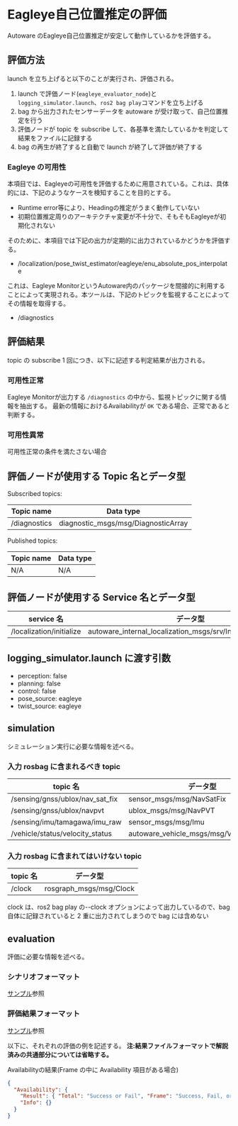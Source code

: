 # Eagleye自己位置推定の評価

Autoware のEagleye自己位置推定が安定して動作しているかを評価する。

## 評価方法

launch を立ち上げると以下のことが実行され、評価される。

1. launch で評価ノード(`eagleye_evaluator_node`)と `logging_simulator.launch`、`ros2 bag play`コマンドを立ち上げる
2. bag から出力されたセンサーデータを autoware が受け取って、自己位置推定を行う
3. 評価ノードが topic を subscribe して、各基準を満たしているかを判定して結果をファイルに記録する
4. bag の再生が終了すると自動で launch が終了して評価が終了する

### Eagleye の可用性

本項目では、Eagleyeの可用性を評価するために用意されている。これは、具体的には、下記のようなケースを検知することを目的とする。

- Runtime error等により、Headingの推定がうまく動作していない
- 初期位置推定周りのアーキテクチャ変更が不十分で、そもそもEagleyeが初期化されない

そのために、本項目では下記の出力が定期的に出力されているかどうかを評価する。

- /localization/pose_twist_estimator/eagleye/enu_absolute_pos_interpolate

これは、Eagleye MonitorというAutoware内のパッケージを間接的に利用することによって実現される。本ツールは、下記のトピックを監視することによってその情報を取得する。

- /diagnostics

## 評価結果

topic の subscribe 1 回につき、以下に記述する判定結果が出力される。

### 可用性正常

Eagleye Monitorが出力する `/diagnostics` の中から、監視トピックに関する情報を抽出する。
最新の情報におけるAvailabilityが `OK` である場合、正常であると判断する。

### 可用性異常

可用性正常の条件を満たさない場合

## 評価ノードが使用する Topic 名とデータ型

Subscribed topics:

| Topic name   | Data type                           |
| ------------ | ----------------------------------- |
| /diagnostics | diagnostic_msgs/msg/DiagnosticArray |

Published topics:

| Topic name | Data type |
| ---------- | --------- |
| N/A        | N/A       |

## 評価ノードが使用する Service 名とデータ型

| service 名               | データ型                                           |
| ------------------------ | -------------------------------------------------- |
| /localization/initialize | autoware_internal_localization_msgs/srv/InitializeLocalization |

## logging_simulator.launch に渡す引数

- perception: false
- planning: false
- control: false
- pose_source: eagleye
- twist_source: eagleye

## simulation

シミュレーション実行に必要な情報を述べる。

### 入力 rosbag に含まれるべき topic

| topic 名                        | データ型                                 |
| ------------------------------- | ---------------------------------------- |
| /sensing/gnss/ublox/nav_sat_fix | sensor_msgs/msg/NavSatFix                |
| /sensing/gnss/ublox/navpvt      | ublox_msgs/msg/NavPVT                    |
| /sensing/imu/tamagawa/imu_raw   | sensor_msgs/msg/Imu                      |
| /vehicle/status/velocity_status | autoware_vehicle_msgs/msg/VelocityReport |

### 入力 rosbag に含まれてはいけない topic

| topic 名 | データ型                |
| -------- | ----------------------- |
| /clock   | rosgraph_msgs/msg/Clock |

clock は、ros2 bag play の--clock オプションによって出力しているので、bag 自体に記録されていると 2 重に出力されてしまうので bag には含めない

## evaluation

評価に必要な情報を述べる。

### シナリオフォーマット

[サンプル](https://github.com/tier4/driving_log_replayer_v2/blob/develop/sample/eagleye/scenario.yaml)参照

### 評価結果フォーマット

[サンプル](https://github.com/tier4/driving_log_replayer_v2/blob/develop/sample/eagleye/result.json)参照

以下に、それぞれの評価の例を記述する。
**注:結果ファイルフォーマットで解説済みの共通部分については省略する。**

Availabilityの結果(Frame の中に Availability 項目がある場合)

```json
{
  "Availability": {
    "Result": { "Total": "Success or Fail", "Frame": "Success, Fail, or Warn" },
    "Info": {}
  }
}
```
